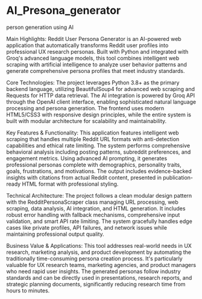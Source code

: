 # AI_Presona_generator
person generation using AI



Main Highlights:
Reddit User Persona Generator is an AI-powered web application that automatically transforms Reddit user profiles into professional UX research personas. Built with Python and integrated with Groq's advanced language models, this tool combines intelligent web scraping with artificial intelligence to analyze user behavior patterns and generate comprehensive persona profiles that meet industry standards.


Core Technologies:
The project leverages Python 3.8+ as the primary backend language, utilizing BeautifulSoup4 for advanced web scraping and Requests for HTTP data retrieval. The AI integration is powered by Groq API through the OpenAI client interface, enabling sophisticated natural language processing and persona generation. The frontend uses modern HTML5/CSS3 with responsive design principles, while the entire system is built with modular architecture for scalability and maintainability.

Key Features & Functionality:
This application features intelligent web scraping that handles multiple Reddit URL formats with anti-detection capabilities and ethical rate limiting. The system performs comprehensive behavioral analysis including posting patterns, subreddit preferences, and engagement metrics. Using advanced AI prompting, it generates professional personas complete with demographics, personality traits, goals, frustrations, and motivations. The output includes evidence-backed insights with citations from actual Reddit content, presented in publication-ready HTML format with professional styling.


Technical Architecture:
The project follows a clean modular design pattern with the RedditPersonaScraper class managing URL processing, web scraping, data analysis, AI integration, and HTML generation. It includes robust error handling with fallback mechanisms, comprehensive input validation, and smart API rate limiting. The system gracefully handles edge cases like private profiles, API failures, and network issues while maintaining professional output quality.


Business Value & Applications:
This tool addresses real-world needs in UX research, marketing analysis, and product development by automating the traditionally time-consuming persona creation process. It's particularly valuable for UX research teams, marketing agencies, and product managers who need rapid user insights. The generated personas follow industry standards and can be directly used in presentations, research reports, and strategic planning documents, significantly reducing research time from hours to minutes.
